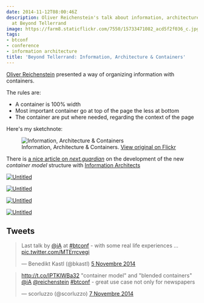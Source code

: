 ```yaml
---
date: 2014-11-12T08:00:46Z
description: Oliver Reichenstein's talk about information, architecture & containers
  at Beyond Tellerrand
image: https://farm8.staticflickr.com/7550/15733471082_acd5f2f036_c.jpg
tags:
- btconf
- conference
- information architecture
title: 'Beyond Tellerrand: Information, Architecture & Containers'
---
```


[Oliver Reichenstein](https://twitter.com/reichenstein) presented a way of organizing information with containers.

The rules are:

  - A container is 100% width
  - Most important container go at top of the page the less at bottom
  - The container are put where needed, regarding the context of the page

Here's my sketchnote:

<figure>
  <img src="https://farm8.staticflickr.com/7520/15151587383_14a87d3374_c.jpg" alt="Information, Architecture & Containers">
  <figcaption>
    Information, Architecture & Containers. <a href="https://www.flickr.com/photos/alienlebarge/15151587383">View original on Flickr</a>
  </figcaption>
</figure>

There is [a nice article on *next.guardian*](http://next.theguardian.com/blog/container-model-blended-content/) on the development of the new _container model_ structure with [Information Architects](https://ia.net)

<a href="https://www.flickr.com/photos/alienlebarge/15733469982" title="Untitled by Cédric Aellen, on Flickr"><img src="https://farm4.staticflickr.com/3956/15733469982_86bf8f50f9_c.jpg" alt="Untitled"></a>

<a href="https://www.flickr.com/photos/alienlebarge/15547078070" title="Untitled by Cédric Aellen, on Flickr"><img src="https://farm8.staticflickr.com/7508/15547078070_b3ba4f9462_c.jpg" alt="Untitled"></a>

<a href="https://www.flickr.com/photos/alienlebarge/15733463812" title="Untitled by Cédric Aellen, on Flickr"><img src="https://farm4.staticflickr.com/3950/15733463812_78b7a0619a_c.jpg" alt="Untitled"></a>

<a href="https://www.flickr.com/photos/alienlebarge/15733466502" title="Untitled by Cédric Aellen, on Flickr"><img src="https://farm4.staticflickr.com/3947/15733466502_64e66d3309_c.jpg" alt="Untitled"></a>

## Tweets

<blockquote class="twitter-tweet" lang="fr"><p>Last talk by <a href="https://twitter.com/iA">@iA</a> at <a href="https://twitter.com/hashtag/btconf?src=hash">#btconf</a> - with some real life experiences … <a href="http://t.co/MTErrcvegi">pic.twitter.com/MTErrcvegi</a></p>&mdash; Benedikt Kastl (@bkastl) <a href="https://twitter.com/bkastl/status/530036591214227456">5 Novembre 2014</a></blockquote> <script async src="//platform.twitter.com/widgets.js" charset="utf-8"></script>

<blockquote class="twitter-tweet" lang="fr"><p><a href="http://t.co/IPTKlWBa32">http://t.co/IPTKlWBa32</a> &quot;container model&quot; and &quot;blended containers&quot; <a href="https://twitter.com/iA">@iA</a> <a href="https://twitter.com/reichenstein">@reichenstein</a> <a href="https://twitter.com/hashtag/btconf?src=hash">#btconf</a> - great use case not only for newspapers</p>&mdash; scorluzzo (@scorluzzo) <a href="https://twitter.com/scorluzzo/status/530690806278262785">7 Novembre 2014</a></blockquote> <script async src="//platform.twitter.com/widgets.js" charset="utf-8"></script>

